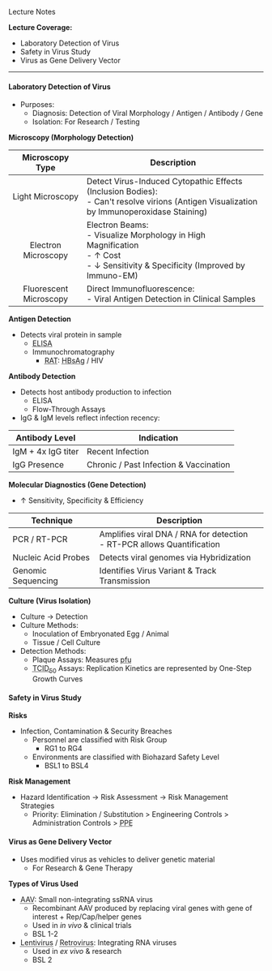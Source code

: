 Lecture Notes

**Lecture Coverage:**
- Laboratory Detection of Virus
- Safety in Virus Study
- Virus as Gene Delivery Vector

---
#### **Laboratory Detection of Virus**
- Purposes:
	- Diagnosis: Detection of Viral Morphology / Antigen / Antibody / Gene
	- Isolation: For Research / Testing

**Microscopy (Morphology Detection)**

|    Microscopy Type     | Description                                                                                                                                 |
| :--------------------: | ------------------------------------------------------------------------------------------------------------------------------------------- |
|    Light Microscopy    | Detect Virus-Induced Cytopathic Effects (Inclusion Bodies):<br>- Can't resolve virions (Antigen Visualization by Immunoperoxidase Staining) |
|  Electron Microscopy   | Electron Beams:<br>- Visualize Morphology in High Magnification<br>- ↑ Cost<br>- ↓ Sensitivity & Specificity (Improved by Immuno-EM)        |
| Fluorescent Microscopy | Direct Immunofluorescence:<br>- Viral Antigen Detection in Clinical Samples                                                                 |

**Antigen Detection**
- Detects viral protein in sample
	- <abbr Title="Enzyme-Linked Immunosorbent Assay">ELISA</abbr>
	- Immunochromatography
		- <abbr Title="Rapid Antigen Test">RAT</abbr>: <abbr Title="Hepatitis B surface Antigen">HBsAg</abbr> / HIV

**Antibody Detection**
- Detects host antibody production to infection
	- ELISA
	- Flow-Through Assays
- IgG & IgM levels reflect infection recency:

| Antibody Level     | Indication                             |
| ------------------ | -------------------------------------- |
| IgM + 4x IgG titer | Recent Infection                       |
| IgG Presence       | Chronic / Past Infection & Vaccination |

**Molecular Diagnostics (Gene Detection)**
- ↑ Sensitivity, Specificity & Efficiency

| Technique           | Description                                                               |
| ------------------- | ------------------------------------------------------------------------- |
| PCR / RT-PCR        | Amplifies viral DNA / RNA for detection<br>- RT-PCR allows Quantification |
| Nucleic Acid Probes | Detects viral genomes via Hybridization                                   |
| Genomic Sequencing  | Identifies Virus Variant & Track Transmission                             |

**Culture (Virus Isolation)**
- Culture → Detection
- Culture Methods:
	- Inoculation of Embryonated Egg / Animal
	- Tissue / Cell Culture
- Detection Methods:
	- Plaque Assays: Measures <abbr Title="Plaque Forming Units">pfu</abbr>
	- <abbr Title="50% Tissue Culture Infectious Dose">TCID<sub>50</sub></abbr> Assays: Replication Kinetics are represented by One-Step Growth Curves


#### **Safety in Virus Study**
**Risks**
- Infection, Contamination & Security Breaches
	- Personnel are classified with Risk Group
		- RG1 to RG4
	- Environments are classified with Biohazard Safety Level
		- BSL1 to BSL4

**Risk Management**
- Hazard Identification → Risk Assessment → Risk Management Strategies
	- Priority: Elimination / Substitution > Engineering Controls > Administration Controls > <abbr Title="Personal Protective Equipment">PPE</abbr>


#### **Virus as Gene Delivery Vector**
- Uses modified virus as vehicles to deliver genetic material
	- For Research & Gene Therapy

**Types of Virus Used**
- <abbr Title="Adeno-Associated Virus">AAV</abbr>: Small non-integrating ssRNA virus
	- Recombinant AAV produced by replacing viral genes with gene of interest + Rep/Cap/helper genes
	- Used in *in vivo* & clinical trials
	- BSL 1-2
- <abbr Title="HIV-based: Infects Dividing & Non-Dividing Cells">Lentivirus</abbr> / <abbr Title="γ Retrovirus: Infects Dividing Cells">Retrovirus</abbr>: Integrating RNA viruses
	- Used in *ex vivo* & research
	- BSL 2